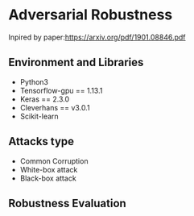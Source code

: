 # Adversarial Robustness 

Inpired by paper:https://arxiv.org/pdf/1901.08846.pdf

## Environment and Libraries

* Python3 
* Tensorflow-gpu == 1.13.1
* Keras == 2.3.0
* Cleverhans == v3.0.1
* Scikit-learn 

## Attacks type

* Common Corruption
* White-box attack 
* Black-box attack

## Robustness Evaluation


